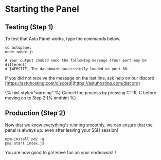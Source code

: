 # Starting the Panel

## Testing \(Step 1\)

To test that Astu Panel works, type the commands below.

```text
cd astupanel
node index.js

# Your output should send the following message (Your port may be different)
# [WEBSITE] The dashboard successfully loaded on port 80.
```

If you did not receive the message on the last line, ask help on our discord! [https://astuhosting.com/discord](https://astuhosting.com/discord)

{% hint style="warning" %}
Cancel the process by pressing CTRL C before moving on to Step 2
{% endhint %}

## Production \(Step 2\)

Now that we know everything's running smoothly, we can ensure that the panel is always up. even after leaving your SSH session!  


```text
npm install pm2 -g
pm2 start index.js
```

You are now good to go! Have fun on your endeavors!!!

